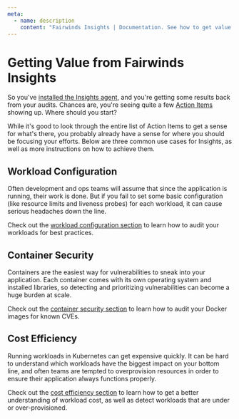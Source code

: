 ```yaml
---
meta:
  - name: description
    content: "Fairwinds Insights | Documentation. See how to get value from Fairwinds Insights. "
---
```

# Getting Value from Fairwinds Insights

So you've [installed the Insights agent](/installation/agent/setup),
and you're getting some results
back from your audits. Chances are, you're seeing quite a few
[Action Items](/run/agent/action-items) showing up. Where should you start?

While it's good to look through the entire list of Action Items to get a sense for what's there,
you probably already have a sense for where you should be focusing your efforts. Below are
three common use cases for Insights, as well as more instructions on how to achieve them.

## Workload Configuration
Often development and ops teams will assume that since the application is running,
their work is done. But if you fail to set some basic configuration
(like resource limits and liveness probes) for each workload,
it can cause serious headaches down the line.

Check out the [workload configuration section](/first-steps/workload-configuration) to learn how to audit your
workloads for best practices.

## Container Security
Containers are the easiest way for vulnerabilities to sneak into your application. Each container
comes with its own operating system and installed libraries, so detecting and prioritizing vulnerabilities
can become a huge burden at scale.

Check out the [container security section](/first-steps/container-security) to learn how to audit your Docker
images for known CVEs.

## Cost Efficiency
Running workloads in Kubernetes can get expensive quickly. It can be hard to understand which
workloads have the biggest impact on your bottom line, and often teams are tempted to overprovision
resources in order to ensure their application always functions properly.

Check out the [cost efficiency section](/first-steps/cost-efficiency) to learn how to get a better understanding
of workload cost, as well as detect workloads that are under or over-provisioned.
